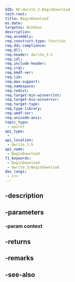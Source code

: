 ```yaml
---
UID: NF:dwrite_3.BeginDownload
tech.root: 
title: BeginDownload
ms.date: 
targetos: Windows
description: 
req.assembly: 
req.construct-type: function
req.ddi-compliance: 
req.dll: 
req.header: dwrite_3.h
req.idl: 
req.include-header: 
req.irql: 
req.kmdf-ver: 
req.lib: 
req.max-support: 
req.namespace: 
req.redist: 
req.target-min-winverclnt: 
req.target-min-winversvr: 
req.target-type: 
req.type-library: 
req.umdf-ver: 
req.unicode-ansi: 
topic_type:
 - apiref
api_type:
 - 
api_location:
 - dwrite_3.h
api_name:
 - BeginDownload
f1_keywords:
 - BeginDownload
 - dwrite_3/BeginDownload
dev_langs:
 - c++
---
```


## -description

## -parameters

### -param context

## -returns

## -remarks

## -see-also


